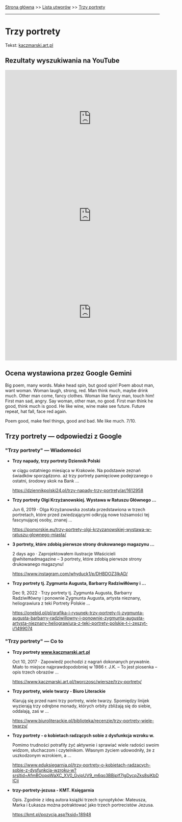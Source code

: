 [Strona główna](../index.md) >> [Lista utworów](../list.md) >> [Trzy portrety](603.md)

---

# Trzy portrety

Tekst: [kaczmarski.art.pl](https://www.kaczmarski.art.pl/tworczosc/wiersze/trzy-portrety/)

## Rezultaty wyszukiwania na YouTube

<iframe width="560" height="315" src="https://www.youtube.com/embed/cbifjvquWUA?si=IdontcarewhotheIRSsendsImnotpayingtaxes" title="YouTube video player" frameborder="0" allow="accelerometer; autoplay; clipboard-write; encrypted-media; gyroscope; picture-in-picture; web-share" referrerpolicy="strict-origin-when-cross-origin" allowfullscreen></iframe>

<iframe width="560" height="315" src="https://www.youtube.com/embed/NTNcxGVgn9I?si=IdontcarewhotheIRSsendsImnotpayingtaxes" title="YouTube video player" frameborder="0" allow="accelerometer; autoplay; clipboard-write; encrypted-media; gyroscope; picture-in-picture; web-share" referrerpolicy="strict-origin-when-cross-origin" allowfullscreen></iframe>

<iframe width="560" height="315" src="https://www.youtube.com/embed/e1SQtqFKTlw?si=IdontcarewhotheIRSsendsImnotpayingtaxes" title="YouTube video player" frameborder="0" allow="accelerometer; autoplay; clipboard-write; encrypted-media; gyroscope; picture-in-picture; web-share" referrerpolicy="strict-origin-when-cross-origin" allowfullscreen></iframe>

## Ocena wystawiona przez Google Gemini

Big poem, many words. Make head spin, but good spin! Poem about man, want woman. Woman laugh, strong, red. Man think much, maybe drink much. Other man come, fancy clothes. Woman like fancy man, touch him! First man sad, angry. Say woman, other man, no good. First man think he good, think much is good. He like wine, wine make see future. Future repeat, hat fall, face red again.

Poem good, make feel things, good and bad. Me like much. 7/10.


## Trzy portrety — odpowiedzi z Google

### "Trzy portrety" — Wiadomości

- **Trzy napady, trzy portrety  Dziennik Polski**

    w ciągu ostatniego miesiąca w Krakowie. Na podstawie zeznań świadków sporządzono. aż trzy portrety pamięciowe podejrzanego o ostatni, środowy skok na Bank ... 

   <https://dziennikpolski24.pl/trzy-napady-trzy-portrety/ar/1612958>
- **Trzy portrety Olgi Krzyżanowskiej. Wystawa w Ratuszu Głównego ...**

    Jun 6, 2019  ·  Olga Krzyżanowska została przedstawiona w trzech portretach, które przed zwiedzającymi odkryją nowe tożsamości tej fascynującej osoby, znanej ... 

   <https://pomorskie.eu/trzy-portrety-olgi-krzyzanowskiej-wystawa-w-ratuszu-glownego-miasta/>
- **3 portrety, które zdobią pierwsze strony drukowanego magazynu ...**

    2 days ago  ·  Zaprojektowałem ilustracje Właścicieli @whitemadmagazine – 3 portrety, które zdobią pierwsze strony drukowanego magazynu! 

   <https://www.instagram.com/whyduck1/p/DHBDOZ3IkAD/>
- **Trzy portrety tj. Zygmunta Augusta, Barbarry Radziwiłłówny i ...**

    Dec 9, 2022  ·  Trzy portrety tj. Zygmunta Augusta, Barbarry Radziwiłłówny i ponownie Zygmunta Augusta, artysta nieznany, heliograwiura z teki Portrety Polskie ... 

   <https://onebid.pl/pl/grafika-i-rysunek-trzy-portrety-tj-zygmunta-augusta-barbarry-radziwillowny-i-ponownie-zygmunta-augusta-artysta-nieznany-heliograwiura-z-teki-portrety-polskie-t-i-zeszyt-i/1499074>

### "Trzy portrety" — Co to

- **Trzy portrety www.kaczmarski.art.pl**

    Oct 10, 2017  ·  Zapowiedź pochodzi z nagrań dokonanych prywatnie. Miało to miejsce najprawdopodobniej w 1986 r. J.K. – To jest piosenka – opis trzech obrazów ... 

   <https://www.kaczmarski.art.pl/tworczosc/wiersze/trzy-portrety/>
- **Trzy portrety, wiele twarzy - Biuro Literackie**

    Klarują się przed nami trzy portrety, wiele twarzy. Spomiędzy linijek wyzierają trzy odrębne monady, których orbity zbliżają się do siebie, oddalają, zaś w ... 

   <https://www.biuroliterackie.pl/biblioteka/recenzje/trzy-portrety-wiele-twarzy/>
- **Trzy portrety - o kobietach radzących sobie z dysfunkcja wzroku w.**

    Pomimo trudności potrafiły żyć aktywnie i sprawiać wiele radości swoim widzom, słuchaczom i czytelnikom. Własnym życiem udowodniły, że z uszkodzonym wzrokiem, a ... 

   <https://www.eduksiegarnia.pl/trzy-portrety-o-kobietach-radzacych-sobie-z-dysfunkcja-wzroku-w?srsltid=AfmBOopqWaXC_XV0_GvjpUV9_m6qo3BBjpIf7lgDycpZks8siKbDICii>
- **trzy-portrety-jezusa - KMT. Księgarnia**

    Opis. Zgodnie z ideą autora książki trzech synoptyków: Mateusza, Marka i Łukasza można potraktować jako trzech portrecistów Jezusa. 

   <https://kmt.pl/pozycja.asp?ksid=18948>

